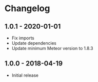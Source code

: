 # Changelog

## 1.0.1 - 2020-01-01
* Fix imports
* Update dependencies
* Update minimum Meteor version to 1.8.3

## 1.0.0 - 2018-04-19
* Initial release 
